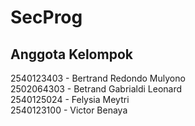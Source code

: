 # SecProg

## Anggota Kelompok
2540123403 - Bertrand Redondo Mulyono <br>
2502064303 - Betrand Gabrialdi Leonard <br>
2540125024 - Felysia Meytri <br>
2540123100 - Victor Benaya <br>
